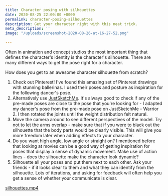 ```yaml
---
title: Character posing with silhouettes
date: 2020-08-25 22:00:00 +0000
permalink: character-posing-silhouettes
description: Get your character right with this neat trick.
meta_description: ''
image: "/uploads/screenshot-2020-08-26-at-16-27-52.png"

---
```

Often in animation and concept studios the most important thing that defines the character's identity is the character's silhouette. There are many different ways to get the pose right for a character. 

How does you get to an awesome character silhouette from scratch?

1. Check out Pinterest! I've found this amazing set of Pinterest drawings with stunning ballerinas. I used their poses and posture as inspiration for the following dancer's pose.
2. Alternatively use [JustSketchMe](/ "JustSketchMe"). It's always good to check if any of the pre-made poses are close to the pose that you're looking for - I adapted my dancer's pose from the pre-made pose on JustSketchMe - Warrior 2. I then rotated the joints until the weight distribution felt natural.
3. Move the camera around to see different perspectives of the model. Try not to let the arms overlap - make sure that if you were to black out the silhouette that the body parts would be clearly visible. This will give you more freedom later when adding effects to your character.
4. Do you want high angle, low angle or straight on? I mentioned before that looking at movies can be a good way of getting inspiration for poses that display a sense of dynamic movement. Make use of action lines - does the silhouette make the character look dynamic?
5. Silhouette all your poses and put them next to each other. Ask your friends - if it looks clear to them and what they can identify from the silhouette. Lots of iterations, and asking for feedback will often help you get a sense of whether your communicate is clear.

[silhouettes.mp4](/uploads/silhouettes.mp4 "silhouettes.mp4")